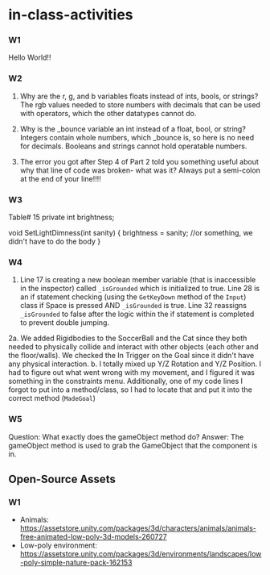 # in-class-activities
### W1
Hello World!!


### W2
1. Why are the r, g, and b variables floats instead of ints, bools, or strings?
    The rgb values needed to store numbers with decimals that can be used with operators,
    which the other datatypes cannot do.
    
2. Why is the _bounce variable an int instead of a float, bool, or string?
    Integers contain whole numbers, which _bounce is, so here is no need for decimals.
    Booleans and strings cannot hold operatable numbers.

3. The error you got after Step 4 of Part 2 told you something useful about why that line of code was broken- what was it?
    Always put a semi-colon at the end of your line!!!!


### W3
Table# 15
private int brightness;

void SetLightDimness(int sanity)
{
    brightness = sanity; //or something, we didn't have to do the body
}


### W4
1. Line 17 is creating a new boolean member variable (that is inaccessible in the inspector) called `_isGrounded` which is initialized to true.
   Line 28 is an if statement checking (using the `GetKeyDown` method of the `Input`) class if Space is pressed AND `_isGrounded` is true.
   Line 32 reassigns `_isGrounded` to false after the logic within the if statement is completed to prevent double jumping. 

2a. We added Rigidbodies to the SoccerBall and the Cat since they both needed to physically collide and interact with other objects (each other and the floor/walls). We checked the In Trigger on the Goal since it didn't have any physical interaction.
 b. I totally mixed up Y/Z Rotation and Y/Z Position. I had to figure out what went wrong with my movement, and I figured it was something in the constraints menu. Additionally, one of my code lines I forgot to put into a method/class, so I had to locate that and put it into the correct method (`MadeGoal`)

 
### W5
Question: What exactly does the gameObject method do? 
Answer: The gameObject method is used to grab the GameObject that the component is in. 



## Open-Source Assets
### W1
- Animals: https://assetstore.unity.com/packages/3d/characters/animals/animals-free-animated-low-poly-3d-models-260727 
- Low-poly environment: https://assetstore.unity.com/packages/3d/environments/landscapes/low-poly-simple-nature-pack-162153 
